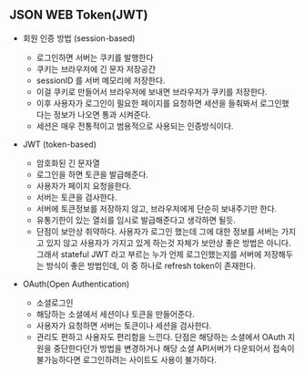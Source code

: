 ## JSON WEB Token(JWT)
- 회원 인증 방법 (session-based)
    - 로그인하면 서버는 쿠키를 발행한다
    - 쿠키는 브라우저에 긴 문자 저장공간 
    - sessionID 를 서버 메모리에 저장한다.
    - 이걸 쿠키로 만들어서 브라우저에 보내면 브라우저가 쿠키를 저장한다.
    - 이후 사용자가 로그인이 필요한 페이지를 요청하면 세션을 들춰봐서 로그인했다는 정보가 나오면 통과 시켜준다.
    - 세션은 매우 전통적이고 범용적으로 사용되는 인증방식이다. 


- JWT (token-based)
    - 암호화된 긴 문자열
    - 로그인을 하면 토큰을 발급해준다.
    - 사용자가 페이지 요청을한다.
    - 서버는 토큰을 검사한다. 
    - 서버에 토큰정보를 저장하지 않고, 브라우저에게 단순히 보내주기만 한다.
    - 유통기한이 있는 열쇠를 임시로 발급해준다고 생각하면 될듯.
    - 단점이 보안상 취약하다. 사용자가 로그인 했는데 그에 대한 정보를 서버는 가지고 있지 않고 사용자가 가지고 있게 하는것 자체가 보안상 좋은 방법은 아니다. 그래서 stateful JWT 라고 부르는 누가 언제 로그인했는지를 서버에 저장해두는 방식이 좋은 방법인데, 이 중 하나로 refresh token이 존재한다.

- OAuth(Open Authentication)
    - 소셜로그인 
    - 해당하는 소셜에서 세션이나 토큰을 만들어준다.
    - 사용자가 요청하면 서버는 토큰이나 세션을 검사한다.
    - 관리도 편하고 사용자도 편리함을 느낀다. 단점은 해당하는 소셜에서 OAuth 지원을 중단한다던가 방법을 변경하거나 해당 소셜 API서버가 다운되어서 접속이 불가능하다면 로그인하려는 사이트도 사용이 불가하다. 